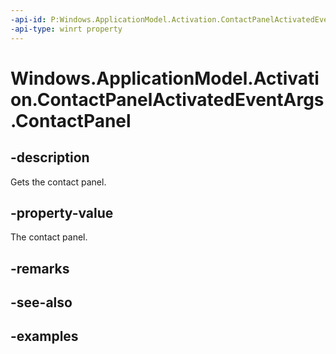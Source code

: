 ```yaml
---
-api-id: P:Windows.ApplicationModel.Activation.ContactPanelActivatedEventArgs.ContactPanel
-api-type: winrt property
---
```


<!-- Property syntax.
public ContactPanel ContactPanel { get; }
-->

# Windows.ApplicationModel.Activation.ContactPanelActivatedEventArgs.ContactPanel

## -description

Gets the contact panel. 

## -property-value

The contact panel. 

## -remarks

## -see-also

## -examples

